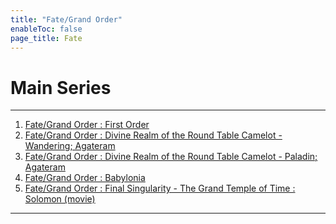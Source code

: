 ```yaml
---
title: "Fate/Grand Order"
enableToc: false
page_title: Fate
---
```


# Main Series
***

1. <a href="https://anilist.co/anime/97815/FateGrand-Order-First-Order/" target="_blank" rel="noopener"><span>Fate/Grand Order : First Order</span> </a>
2. <a href="https://anilist.co/anime/103276/FateGrand-Order-Shinsei-Entaku-Ryouiki-Camelot--Wandering-Agateram/" target="_blank" rel="noopener"><span>Fate/Grand Order : Divine Realm of the Round Table Camelot - Wandering; Agateram</span> </a>
3. <a href="https://anilist.co/anime/103277/FateGrand-Order-Divine-Realm-of-the-Round-Table-Camelot--Paladin-Agateram/)" target="_blank" rel="noopener"><span>Fate/Grand Order : Divine Realm of the Round Table Camelot - Paladin; Agateram</span> </a>
4. <a href="https://anilist.co/anime/103275/FateGrand-Order-Zettai-Majuu-Sensen-Babylonia/" target="_blank" rel="noopener"><span>Fate/Grand Order : Babylonia</span> </a>
5. <a href="https://anilist.co/anime/116756/FateGrand-Order-Final-Singularity--Grand-Temple-of-Time-Solomon/" target="_blank" rel="noopener"><span>Fate/Grand Order : Final Singularity - The Grand Temple of Time : Solomon (movie)</span> </a>

***

